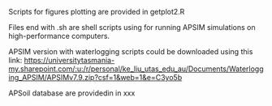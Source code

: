 Scripts for figures plotting are provided in getplot2.R

Files end with .sh are shell scripts using for running APSIM simulations on high-performance computers.

APSIM version with waterlogging scripts could be downloaded using this link: https://universitytasmania-my.sharepoint.com/:u:/r/personal/ke_liu_utas_edu_au/Documents/Waterlogging_APSIM/APSIMv7.9.zip?csf=1&web=1&e=C3yo5b

APSoil database are providedin in xxx

